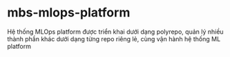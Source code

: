 # mbs-mlops-platform
Hệ thống MLOps platform được triển khai dưới dạng polyrepo, quản lý nhiều thành phần khác dưới dạng từng repo riêng lẻ, cùng vận hành hệ thống ML platform
